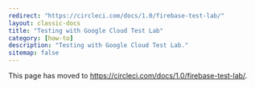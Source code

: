 ```yaml
---
redirect: "https://circleci.com/docs/1.0/firebase-test-lab/"
layout: classic-docs
title: "Testing with Google Cloud Test Lab"
category: [how-to]
description: "Testing with Google Cloud Test Lab."
sitemap: false
---
```


This page has moved to <https://circleci.com/docs/1.0/firebase-test-lab/>.

